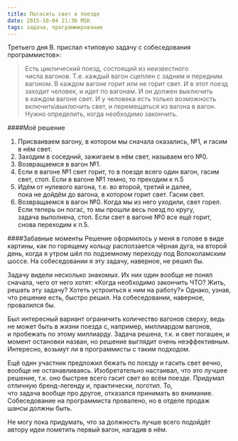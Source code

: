 ```yaml
---
title: Погасить свет в поезде
date: 2015-10-04 21:36 MSK
tags: задача, программирование
---
```


Третьего дня В. прислал «типовую задачу с собеседования программистов»:

>Есть циклический поезд, состоящий из неизвестного числа вагонов. Т.е. каждый вагон сцеплен с задним и передним вагоном. В каждом вагоне горит или не горит свет. И в этот поезд заходит человек, и идет по вагонам. И он должен выключить в каждом вагоне свет. И у человека есть только возможность включить\выключить свет, и перемещаться из вагона в вагон. Нужно определить, когда необходимо закончить.

####Моё решение
1. Присваиваем вагону, в котором мы сначала оказались, №1, и гасим в нём свет.
2. Заходим в соседний, зажигаем в нём свет, называем его №0.
3. Возвращаемся в вагон №1.
4. Если в вагоне №1 свет горит, то в поезде всего один вагон, гасим свет, стоп. Если в вагоне №1 темно, то преходим к п.5
5. Идём от нулевого вагона, т.е. во второй, третий и далее, пока не дойдём до вагона, в котором горит свет. Гасим свет.
6. Возвращаемся в вагон №0. Когда мы из него уходили, свет горел. Если теперь он погас, то мы прошли весь поезд по кругу, задача выполнена, стоп. Если свет в вагоне №0 все ещё горит, снова переходим к п.5.

####Забавные моменты
Решение оформилось у меня в голове в виде картины, как по горящему кольцу расползается чёрная дуга, на второй день, когда я утром шёл по подземному переходу под Волоколамским шоссе. На собеседовании я эту задачу, наверное, не решил бы.

Задачу видели несколько знакомых. Их них один вообще не понял сначала, чего от него хотят: «Когда необходимо закончить ЧТО? Жить, решать эту задачу? Хотеть устроиться к ним на работу?» Однако, узнав, что решение есть, быстро решил. На собеседовании, наверное, провалился бы.

Был интересный вариант ограничить количество вагонов сверху, ведь не может быть в жизни поезда с, например, миллиардом вагонов, и пробежать по этому миллиарду. Задача решена, т.к. и свет погашен, и момент остановки назван, но решение выглядит очень неэффективным. Интересно, возьмут ли в программисты с таким подходом.

Ещё один участник предложил бежать по поезду и гасить свет вечно, вообще не останавливаясь. Изобретательно настаивал, что это лучшее решение, т.к. оно быстрее всего гасит свет во всём поезде. Придумал отличную бренд-легенду и, практически, логотип. То, что задача вообще про другое, отказался принимать во внимание. Собеседование на программиста провалено, но в отделе продаж шансы должны быть.

Не могу пока придумать, что за должность лучше всего подойдёт автору идеи пометить первый вагон, нагадив в нём.
